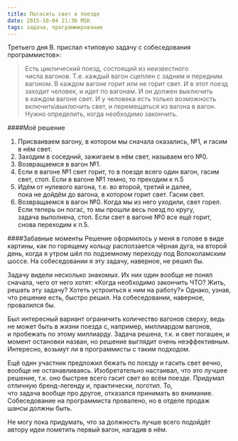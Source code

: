 ```yaml
---
title: Погасить свет в поезде
date: 2015-10-04 21:36 MSK
tags: задача, программирование
---
```


Третьего дня В. прислал «типовую задачу с собеседования программистов»:

>Есть циклический поезд, состоящий из неизвестного числа вагонов. Т.е. каждый вагон сцеплен с задним и передним вагоном. В каждом вагоне горит или не горит свет. И в этот поезд заходит человек, и идет по вагонам. И он должен выключить в каждом вагоне свет. И у человека есть только возможность включить\выключить свет, и перемещаться из вагона в вагон. Нужно определить, когда необходимо закончить.

####Моё решение
1. Присваиваем вагону, в котором мы сначала оказались, №1, и гасим в нём свет.
2. Заходим в соседний, зажигаем в нём свет, называем его №0.
3. Возвращаемся в вагон №1.
4. Если в вагоне №1 свет горит, то в поезде всего один вагон, гасим свет, стоп. Если в вагоне №1 темно, то преходим к п.5
5. Идём от нулевого вагона, т.е. во второй, третий и далее, пока не дойдём до вагона, в котором горит свет. Гасим свет.
6. Возвращаемся в вагон №0. Когда мы из него уходили, свет горел. Если теперь он погас, то мы прошли весь поезд по кругу, задача выполнена, стоп. Если свет в вагоне №0 все ещё горит, снова переходим к п.5.

####Забавные моменты
Решение оформилось у меня в голове в виде картины, как по горящему кольцу расползается чёрная дуга, на второй день, когда я утром шёл по подземному переходу под Волоколамским шоссе. На собеседовании я эту задачу, наверное, не решил бы.

Задачу видели несколько знакомых. Их них один вообще не понял сначала, чего от него хотят: «Когда необходимо закончить ЧТО? Жить, решать эту задачу? Хотеть устроиться к ним на работу?» Однако, узнав, что решение есть, быстро решил. На собеседовании, наверное, провалился бы.

Был интересный вариант ограничить количество вагонов сверху, ведь не может быть в жизни поезда с, например, миллиардом вагонов, и пробежать по этому миллиарду. Задача решена, т.к. и свет погашен, и момент остановки назван, но решение выглядит очень неэффективным. Интересно, возьмут ли в программисты с таким подходом.

Ещё один участник предложил бежать по поезду и гасить свет вечно, вообще не останавливаясь. Изобретательно настаивал, что это лучшее решение, т.к. оно быстрее всего гасит свет во всём поезде. Придумал отличную бренд-легенду и, практически, логотип. То, что задача вообще про другое, отказался принимать во внимание. Собеседование на программиста провалено, но в отделе продаж шансы должны быть.

Не могу пока придумать, что за должность лучше всего подойдёт автору идеи пометить первый вагон, нагадив в нём.
